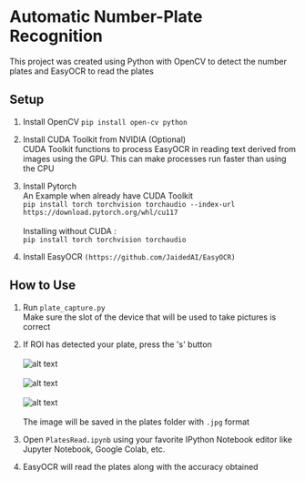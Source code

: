 # Automatic Number-Plate Recognition
This project was created using Python with OpenCV to detect the number plates and EasyOCR to read the plates

## Setup
1. Install OpenCV   ```pip install open-cv python```

2. Install CUDA Toolkit from NVIDIA (Optional)\
CUDA Toolkit functions to process EasyOCR in reading text derived from images using the GPU. This can make processes run faster than using the CPU

3. Install Pytorch\
An Example when already have CUDA Toolkit\
```pip install torch torchvision torchaudio --index-url https://download.pytorch.org/whl/cu117```\
\
Installing without CUDA :\
```pip install torch torchvision torchaudio ```

4. Install EasyOCR ```(https://github.com/JaidedAI/EasyOCR)```

## How to Use
1. Run ```plate_capture.py```\
Make sure the slot of the device that will be used to take pictures is correct

2. If ROI has detected your plate, press the 's' button\
\
![alt text](https://github.com/WaduheX99/ANPR-Python/blob/main/test/1.png?raw=true)\
\
![alt text](https://github.com/WaduheX99/ANPR-Python/blob/main/test/2.png?raw=true)\
\
![alt text](https://github.com/WaduheX99/ANPR-Python/blob/main/test/3.png?raw=true)\
\
The image will be saved in the plates folder with ```.jpg``` format

3. Open ```PlatesRead.ipynb``` using your favorite IPython Notebook editor like Jupyter Notebook, Google Colab, etc.

4. EasyOCR will read the plates along with the accuracy obtained
